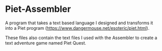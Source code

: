 # Piet-Assembler

A program that takes a text based language I designed and transforms it into a Piet program (https://www.dangermouse.net/esoteric/piet.html).

These files also contain the text files I used with the Assembler to create a text adventure game named Piet Quest.

